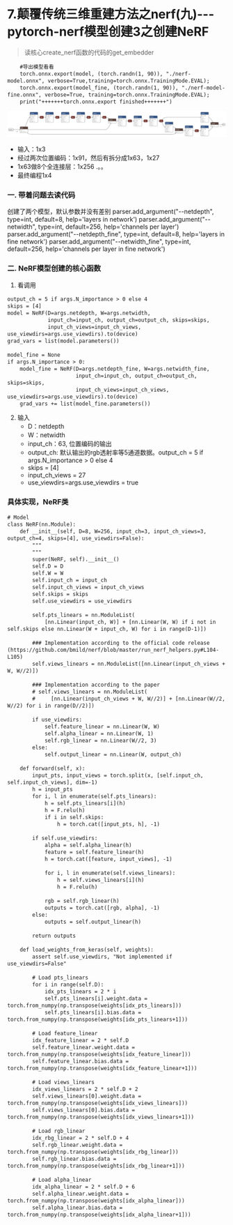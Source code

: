 # 7.颠覆传统三维重建方法之nerf(九)---pytorch-nerf模型创建3之创建NeRF
> 读核心create_nerf函数的代码的get_embedder


```
    #导出模型看看
    torch.onnx.export(model, (torch.randn(1, 90)), "./nerf-model.onnx", verbose=True,training=torch.onnx.TrainingMode.EVAL);
    torch.onnx.export(model_fine, (torch.randn(1, 90)), "./nerf-model-fine.onnx", verbose=True, training=torch.onnx.TrainingMode.EVAL);
    print("+++++++torch.onnx.export finished+++++++")
```

![](.images/c7dfb351.png)

- 输入：1x3
- 经过两次位置编码：1x91，然后有拆分成1x63，1x27
- 1x63做8个全连接层：1x256
.。。
- 最终编程1x4


### 一. 带着问题去读代码
创建了两个模型，默认参数并没有差别
    parser.add_argument("--netdepth", type=int, default=8, 
                        help='layers in network')
    parser.add_argument("--netwidth", type=int, default=256, 
                        help='channels per layer')
    parser.add_argument("--netdepth_fine", type=int, default=8, 
                        help='layers in fine network')
    parser.add_argument("--netwidth_fine", type=int, default=256, 
                        help='channels per layer in fine network')
                        
### 二. NeRF模型创建的核心函数
1. 看调用
```
output_ch = 5 if args.N_importance > 0 else 4
skips = [4]
model = NeRF(D=args.netdepth, W=args.netwidth,
             input_ch=input_ch, output_ch=output_ch, skips=skips,
             input_ch_views=input_ch_views, use_viewdirs=args.use_viewdirs).to(device)
grad_vars = list(model.parameters())

model_fine = None
if args.N_importance > 0:
    model_fine = NeRF(D=args.netdepth_fine, W=args.netwidth_fine,
                      input_ch=input_ch, output_ch=output_ch, skips=skips,
                      input_ch_views=input_ch_views, use_viewdirs=args.use_viewdirs).to(device)
    grad_vars += list(model_fine.parameters())
```
2. 输入
    - D：netdepth
    - W：netwidth
    - input_ch：63, 位置编码的输出
    - output_ch: 默认输出的rgb透射率等5通道数据。output_ch = 5 if args.N_importance > 0 else 4
    - skips = [4]
    - input_ch_views = 27
    - use_viewdirs=args.use_viewdirs = true

### 具体实现，NeRF类
```
# Model
class NeRF(nn.Module):
    def __init__(self, D=8, W=256, input_ch=3, input_ch_views=3, output_ch=4, skips=[4], use_viewdirs=False):
        """ 
        """
        super(NeRF, self).__init__()
        self.D = D
        self.W = W
        self.input_ch = input_ch
        self.input_ch_views = input_ch_views
        self.skips = skips
        self.use_viewdirs = use_viewdirs
        
        self.pts_linears = nn.ModuleList(
            [nn.Linear(input_ch, W)] + [nn.Linear(W, W) if i not in self.skips else nn.Linear(W + input_ch, W) for i in range(D-1)])
        
        ### Implementation according to the official code release (https://github.com/bmild/nerf/blob/master/run_nerf_helpers.py#L104-L105)
        self.views_linears = nn.ModuleList([nn.Linear(input_ch_views + W, W//2)])

        ### Implementation according to the paper
        # self.views_linears = nn.ModuleList(
        #     [nn.Linear(input_ch_views + W, W//2)] + [nn.Linear(W//2, W//2) for i in range(D//2)])
        
        if use_viewdirs:
            self.feature_linear = nn.Linear(W, W)
            self.alpha_linear = nn.Linear(W, 1)
            self.rgb_linear = nn.Linear(W//2, 3)
        else:
            self.output_linear = nn.Linear(W, output_ch)

    def forward(self, x):
        input_pts, input_views = torch.split(x, [self.input_ch, self.input_ch_views], dim=-1)
        h = input_pts
        for i, l in enumerate(self.pts_linears):
            h = self.pts_linears[i](h)
            h = F.relu(h)
            if i in self.skips:
                h = torch.cat([input_pts, h], -1)

        if self.use_viewdirs:
            alpha = self.alpha_linear(h)
            feature = self.feature_linear(h)
            h = torch.cat([feature, input_views], -1)
        
            for i, l in enumerate(self.views_linears):
                h = self.views_linears[i](h)
                h = F.relu(h)

            rgb = self.rgb_linear(h)
            outputs = torch.cat([rgb, alpha], -1)
        else:
            outputs = self.output_linear(h)

        return outputs    

    def load_weights_from_keras(self, weights):
        assert self.use_viewdirs, "Not implemented if use_viewdirs=False"
        
        # Load pts_linears
        for i in range(self.D):
            idx_pts_linears = 2 * i
            self.pts_linears[i].weight.data = torch.from_numpy(np.transpose(weights[idx_pts_linears]))    
            self.pts_linears[i].bias.data = torch.from_numpy(np.transpose(weights[idx_pts_linears+1]))
        
        # Load feature_linear
        idx_feature_linear = 2 * self.D
        self.feature_linear.weight.data = torch.from_numpy(np.transpose(weights[idx_feature_linear]))
        self.feature_linear.bias.data = torch.from_numpy(np.transpose(weights[idx_feature_linear+1]))

        # Load views_linears
        idx_views_linears = 2 * self.D + 2
        self.views_linears[0].weight.data = torch.from_numpy(np.transpose(weights[idx_views_linears]))
        self.views_linears[0].bias.data = torch.from_numpy(np.transpose(weights[idx_views_linears+1]))

        # Load rgb_linear
        idx_rbg_linear = 2 * self.D + 4
        self.rgb_linear.weight.data = torch.from_numpy(np.transpose(weights[idx_rbg_linear]))
        self.rgb_linear.bias.data = torch.from_numpy(np.transpose(weights[idx_rbg_linear+1]))

        # Load alpha_linear
        idx_alpha_linear = 2 * self.D + 6
        self.alpha_linear.weight.data = torch.from_numpy(np.transpose(weights[idx_alpha_linear]))
        self.alpha_linear.bias.data = torch.from_numpy(np.transpose(weights[idx_alpha_linear+1]))


```
